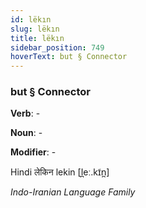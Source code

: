 ```yaml
---
id: lëkın
slug: lëkın
title: lëkın
sidebar_position: 749
hoverText: but § Connector
---
```


### but § Connector

**Verb**: -

**Noun**: -

**Modifier**: -

Hindi लेकिन lekin [l̪eː.kɪ̃n̪]

*Indo-Iranian Language Family*
